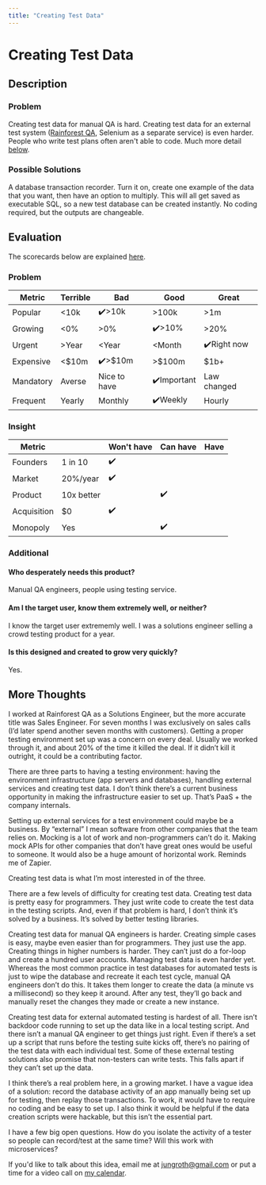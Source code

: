 ```yaml
---
title: "Creating Test Data"
---
```

# Creating Test Data
## Description
### Problem
Creating test data for manual QA is hard. Creating test data for an external test system ([Rainforest QA](https://rainforestqa.com), Selenium as a separate service) is even harder. People who write test plans often aren't able to code. Much more detail [below](#more-thoughts).
### Possible Solutions
A database transaction recorder. Turn it on, create one example of the data that you want, then have an option to multiply. This will all get saved as executable SQL, so a new test database can be created instantly. No coding required, but the outputs are changeable.

## Evaluation
The scorecards below are explained [here](/scorecards-explained).
### Problem
|  Metric   | Terrible | Bad        | Good        | Great        |
| --------- | ------ | ------------ | --------- | ----------- |
| Popular   | <10k   | ✔️>10k         | >100k     | >1m         |
| Growing   | <0%    | >0%          | ✔️>10%      | >20%         |
| Urgent    | >Year  | <Year        | <Month    | ✔️Right now   |
| Expensive | <$10m  | ✔️>$10m       | >$100m    | $1b+        |
| Mandatory | Averse | Nice to have | ✔️Important | Law changed |
| Frequent  | Yearly | Monthly      | ✔️Weekly    | Hourly      |

### Insight
|   Metric    |            | Won't have | Can have | Have |
| ----------- | ---------- | ---------- | -------- | ---- |
| Founders    | 1 in 10    |     ✔️       |          |      |
| Market      | 20%/year   |      ✔️      |          |      |
| Product     | 10x better |            |      ✔️    |      |
| Acquisition | $0         |      ✔️      |          |      |
| Monopoly    | Yes        |            |     ✔️     |      |

### Additional
#### Who desperately needs this product?
Manual QA engineers, people using testing service.

#### Am I the target user, know them extremely well, or neither?
I know the target user extrememly well. I was a solutions engineer selling a crowd testing product for a year.

#### Is this designed and created to grow very quickly?
Yes.

## More Thoughts
I worked at Rainforest QA as a Solutions Engineer, but the more accurate title was Sales Engineer. For seven months I was exclusively on sales calls (I’d later spend another seven months with customers). Getting a proper testing environment set up was a concern on every deal. Usually we worked through it, and about 20% of the time it killed the deal. If it didn’t kill it outright, it could be a contributing factor.

There are three parts to having a testing environment: having the environment infrastructure (app servers and databases), handling external services and creating test data. I don’t think there’s a current business opportunity in making the infrastructure easier to set up. That’s PaaS + the company internals.

Setting up external services for a test environment could maybe be a business. By “external” I mean software from other companies that the team relies on. Mocking is a lot of work and non-programmers can’t do it. Making mock APIs for other companies that don’t have great ones would be useful to someone. It would also be a huge amount of horizontal work. Reminds me of Zapier.

Creating test data is what I’m most interested in of the three. 

There are a few levels of difficulty for creating test data. Creating test data is pretty easy for programmers. They just write code to create the test data in the testing scripts. And, even if that problem is hard, I don’t think it’s solved by a business. It’s solved by better testing libraries.

Creating test data for manual QA engineers is harder. Creating simple cases is easy, maybe even easier than for programmers. They just use the app. Creating things in higher numbers is harder. They can’t just do a for-loop and create a hundred user accounts. Managing test data is even harder yet. Whereas the most common practice in test databases for automated tests is just to wipe the database and recreate it each test cycle, manual QA engineers don’t do this. It takes them longer to create the data (a minute vs a millisecond) so they keep it around. After any test, they’ll go back and manually reset the changes they made or create a new instance.

Creating test data for external automated testing is hardest of all. There isn’t backdoor code running to set up the data like in a local testing script. And there isn’t a manual QA engineer to get things just right. Even if there’s a set up a script that runs before the testing suite kicks off, there’s no pairing of the test data with each individual test. Some of these external testing solutions also promise that non-testers can write tests. This falls apart if they can’t set up the data.

I think there’s a real problem here, in a growing market. I have a vague idea of a solution: record the database activity of an app manually being set up for testing, then replay those transactions. To work, it would have to require no coding and be easy to set up. I also think it would be helpful if the data creation scripts were hackable, but this isn’t the essential part.

I have a few big open questions. How do you isolate the activity of a tester so people can record/test at the same time? Will this work with microservices?

If you'd like to talk about this idea, email me at [jungroth@gmail.com](mailto:jungroth@gmail.com) or put a time for a video call on [my calendar](https://calendly.com/travisjungroth/30min).

